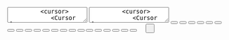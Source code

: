 <?xml version="1.0" encoding="UTF-8"?>

<?import javafx.scene.Cursor?>
<?import javafx.scene.control.Button?>
<?import javafx.scene.control.Label?>
<?import javafx.scene.control.TextArea?>
<?import javafx.scene.control.ToggleButton?>
<?import javafx.scene.image.Image?>
<?import javafx.scene.image.ImageView?>
<?import javafx.scene.layout.AnchorPane?>
<?import javafx.scene.shape.Line?>
<?import javafx.scene.text.Font?>

<AnchorPane id="root" fx:id="status_container" maxHeight="-Infinity" maxWidth="-Infinity" minHeight="-Infinity" minWidth="-Infinity" prefHeight="470.0" prefWidth="464.0" xmlns="http://javafx.com/javafx/11.0.1" xmlns:fx="http://javafx.com/fxml/1" fx:controller="Application.Controller">
   <children>
      <TextArea fx:id="res" editable="false" layoutX="21.0" layoutY="60.0" prefHeight="40.0" prefWidth="427.0" styleClass="t_area">
         <cursor>
            <Cursor fx:constant="TEXT" />
         </cursor>
         <font>
            <Font size="16.0" />
         </font>
      </TextArea>
      <TextArea fx:id="in" layoutX="21.0" layoutY="125.0" onKeyPressed="#enterd" prefHeight="56.0" prefWidth="368.0" styleClass="t_area">
         <cursor>
            <Cursor fx:constant="TEXT" />
         </cursor>
         <font>
            <Font size="16.0" />
         </font>
      </TextArea>
      <AnchorPane id="container_2" layoutY="195.0" prefHeight="277.0" prefWidth="464.0">
         <children>
            <Button fx:id="b1" layoutX="18.0" layoutY="133.0" mnemonicParsing="false" onAction="#clicked" prefHeight="49.0" prefWidth="61.0" styleClass="num_btn" text="1">
               <font>
                  <Font size="19.0" />
               </font>
            </Button>
            <Button fx:id="b2" layoutX="87.0" layoutY="133.0" mnemonicParsing="false" onAction="#clicked" prefHeight="49.0" prefWidth="61.0" styleClass="num_btn" text="2">
               <font>
                  <Font size="19.0" />
               </font>
            </Button>
            <Button fx:id="b3" layoutX="156.0" layoutY="133.0" mnemonicParsing="false" onAction="#clicked" prefHeight="49.0" prefWidth="61.0" styleClass="num_btn" text="3">
               <font>
                  <Font size="19.0" />
               </font>
            </Button>
            <Button fx:id="b4" layoutX="18.0" layoutY="76.0" mnemonicParsing="false" onAction="#clicked" prefHeight="49.0" prefWidth="61.0" styleClass="num_btn" text="4">
               <font>
                  <Font size="19.0" />
               </font>
            </Button>
            <Button fx:id="b5" layoutX="87.0" layoutY="76.0" mnemonicParsing="false" onAction="#clicked" prefHeight="49.0" prefWidth="61.0" styleClass="num_btn" text="5">
               <font>
                  <Font size="19.0" />
               </font>
            </Button>
            <Button fx:id="b6" layoutX="156.0" layoutY="76.0" mnemonicParsing="false" onAction="#clicked" prefHeight="49.0" prefWidth="61.0" styleClass="num_btn" text="6">
               <font>
                  <Font size="19.0" />
               </font>
            </Button>
            <Button fx:id="b7" layoutX="18.0" layoutY="19.0" mnemonicParsing="false" onAction="#clicked" prefHeight="49.0" prefWidth="61.0" styleClass="num_btn" text="7">
               <font>
                  <Font size="19.0" />
               </font>
            </Button>
            <Button fx:id="b8" layoutX="87.0" layoutY="19.0" mnemonicParsing="false" onAction="#clicked" prefHeight="49.0" prefWidth="61.0" styleClass="num_btn" text="8">
               <font>
                  <Font size="19.0" />
               </font>
            </Button>
            <Button fx:id="b9" layoutX="156.0" layoutY="19.0" mnemonicParsing="false" onAction="#clicked" prefHeight="49.0" prefWidth="61.0" styleClass="num_btn" text="9">
               <font>
                  <Font size="19.0" />
               </font>
            </Button>
            <Button fx:id="b0" layoutX="87.0" layoutY="192.0" mnemonicParsing="false" onAction="#clicked" prefHeight="49.0" prefWidth="61.0" styleClass="num_btn" text="0">
               <font>
                  <Font size="19.0" />
               </font>
            </Button>
            <Button fx:id="dot" layoutX="156.0" layoutY="192.0" mnemonicParsing="false" onAction="#clicked" prefHeight="49.0" prefWidth="61.0" styleClass="num_btn" text=".">
               <font>
                  <Font size="22.0" />
               </font>
            </Button>
            <Button fx:id="raise" layoutX="382.0" layoutY="76.0" mnemonicParsing="false" onAction="#clicked" prefHeight="49.0" prefWidth="61.0" styleClass="num_btn" text="^">
               <font>
                  <Font size="19.0" />
               </font>
            </Button>
            <Button fx:id="pi" layoutX="243.0" layoutY="132.0" mnemonicParsing="false" onAction="#PI" prefHeight="49.0" prefWidth="61.0" styleClass="num_btn" text="𝜋 ">
               <font>
                  <Font size="19.0" />
               </font>
            </Button>
            <Button fx:id="opar" layoutX="243.0" layoutY="20.0" mnemonicParsing="false" onAction="#clicked" prefHeight="49.0" prefWidth="61.0" styleClass="num_btn" text="(">
               <font>
                  <Font size="19.0" />
               </font>
            </Button>
            <Button fx:id="clpar" layoutX="243.0" layoutY="76.0" mnemonicParsing="false" onAction="#clicked" prefHeight="49.0" prefWidth="61.0" styleClass="num_btn" text=")">
               <font>
                  <Font size="19.0" />
               </font>
            </Button>
            <Button fx:id="add" layoutX="313.0" layoutY="19.0" mnemonicParsing="false" onAction="#clicked" prefHeight="49.0" prefWidth="61.0" styleClass="num_btn" text="+">
               <font>
                  <Font size="19.0" />
               </font>
            </Button>
            <Button fx:id="sub" layoutX="383.0" layoutY="19.0" mnemonicParsing="false" onAction="#clicked" prefHeight="49.0" prefWidth="61.0" styleClass="num_btn" text="-">
               <font>
                  <Font size="19.0" />
               </font>
            </Button>
            <Button fx:id="div" layoutX="313.0" layoutY="76.0" mnemonicParsing="false" onAction="#clicked" prefHeight="49.0" prefWidth="61.0" styleClass="num_btn" text="/">
               <font>
                  <Font size="19.0" />
               </font>
            </Button>
            <Button fx:id="eq" layoutX="238.0" layoutY="192.0" mnemonicParsing="false" onAction="#clicked" prefHeight="49.0" prefWidth="141.0" styleClass="num_btn" text="=">
               <font>
                  <Font size="19.0" />
               </font>
            </Button>
            <Button fx:id="ce" layoutX="382.0" layoutY="132.0" mnemonicParsing="false" onAction="#CE" prefHeight="49.0" prefWidth="61.0" styleClass="num_btn" text="CE">
               <font>
                  <Font size="19.0" />
               </font>
            </Button>
            <Button fx:id="mult" layoutX="313.0" layoutY="132.0" mnemonicParsing="false" onAction="#clicked" prefHeight="49.0" prefWidth="61.0" style="" styleClass="num_btn" text="*">
               <font>
                  <Font size="19.0" />
               </font>
            </Button>
            <ImageView fx:id="catPane" fitHeight="82.0" fitWidth="82.0" layoutX="4.0" layoutY="186.0" pickOnBounds="true" preserveRatio="true">
               <image>
                  <Image url="@images/cat_heart.gif" />
               </image>
            </ImageView>
            <ImageView fx:id="catPane2" fitHeight="86.0" fitWidth="82.0" layoutX="381.0" layoutY="184.0" pickOnBounds="true" preserveRatio="true">
               <image>
                  <Image url="@images/cat_roling.gif" />
               </image>
            </ImageView>
         </children></AnchorPane>
      <Button id="del_btn" fx:id="del" layoutX="397.0" layoutY="128.0" mnemonicParsing="false" onAction="#delBtn" prefHeight="40.0" prefWidth="51.0" styleClass="num_btn" text="X" />
      <Label id="history_lbl" layoutX="21.0" layoutY="18.0" text="History" />
      <ToggleButton id="theme_btn" fx:id="toggle_btn" layoutX="373.0" layoutY="7.0" mnemonicParsing="false" onAction="#changeStyle" prefHeight="26.0" prefWidth="82.0" styleClass="num_btn" text="Light" />
      <Line endX="249.0" layoutX="131.0" layoutY="163.0" startX="-100.0" styleClass="line" />
      <Line endX="249.0" layoutX="131.0" layoutY="110.0" startX="-100.0" styleClass="line" />
      <ImageView fx:id="catPane1" fitHeight="173.0" fitWidth="141.0" layoutX="172.0" layoutY="-10.0" pickOnBounds="true" preserveRatio="true">
         <image>
            <Image url="@images/car_run_circle.gif" />
         </image>
      </ImageView>
   </children>
</AnchorPane>
